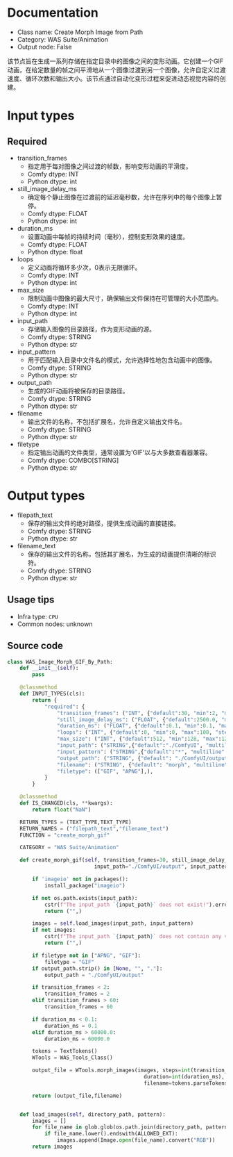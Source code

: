 
# Documentation
- Class name: Create Morph Image from Path
- Category: WAS Suite/Animation
- Output node: False

该节点旨在生成一系列存储在指定目录中的图像之间的变形动画。它创建一个GIF动画，在给定数量的帧之间平滑地从一个图像过渡到另一个图像，允许自定义过渡速度、循环次数和输出大小。该节点通过自动化变形过程来促进动态视觉内容的创建。

# Input types
## Required
- transition_frames
    - 指定用于每对图像之间过渡的帧数，影响变形动画的平滑度。
    - Comfy dtype: INT
    - Python dtype: int
- still_image_delay_ms
    - 确定每个静止图像在过渡前的延迟毫秒数，允许在序列中的每个图像上暂停。
    - Comfy dtype: FLOAT
    - Python dtype: int
- duration_ms
    - 设置动画中每帧的持续时间（毫秒），控制变形效果的速度。
    - Comfy dtype: FLOAT
    - Python dtype: float
- loops
    - 定义动画将循环多少次，0表示无限循环。
    - Comfy dtype: INT
    - Python dtype: int
- max_size
    - 限制动画中图像的最大尺寸，确保输出文件保持在可管理的大小范围内。
    - Comfy dtype: INT
    - Python dtype: int
- input_path
    - 存储输入图像的目录路径，作为变形动画的源。
    - Comfy dtype: STRING
    - Python dtype: str
- input_pattern
    - 用于匹配输入目录中文件名的模式，允许选择性地包含动画中的图像。
    - Comfy dtype: STRING
    - Python dtype: str
- output_path
    - 生成的GIF动画将被保存的目录路径。
    - Comfy dtype: STRING
    - Python dtype: str
- filename
    - 输出文件的名称，不包括扩展名，允许自定义输出文件名。
    - Comfy dtype: STRING
    - Python dtype: str
- filetype
    - 指定输出动画的文件类型，通常设置为'GIF'以与大多数查看器兼容。
    - Comfy dtype: COMBO[STRING]
    - Python dtype: str

# Output types
- filepath_text
    - 保存的输出文件的绝对路径，提供生成动画的直接链接。
    - Comfy dtype: STRING
    - Python dtype: str
- filename_text
    - 保存的输出文件的名称，包括其扩展名，为生成的动画提供清晰的标识符。
    - Comfy dtype: STRING
    - Python dtype: str


## Usage tips
- Infra type: `CPU`
- Common nodes: unknown


## Source code
```python
class WAS_Image_Morph_GIF_By_Path:
    def __init__(self):
        pass

    @classmethod
    def INPUT_TYPES(cls):
        return {
            "required": {
                "transition_frames": ("INT", {"default":30, "min":2, "max":60, "step":1}),
                "still_image_delay_ms": ("FLOAT", {"default":2500.0, "min":0.1, "max":60000.0, "step":0.1}),
                "duration_ms": ("FLOAT", {"default":0.1, "min":0.1, "max":60000.0, "step":0.1}),
                "loops": ("INT", {"default":0, "min":0, "max":100, "step":1}),
                "max_size": ("INT", {"default":512, "min":128, "max":1280, "step":1}),
                "input_path": ("STRING",{"default":"./ComfyUI", "multiline": False}),
                "input_pattern": ("STRING",{"default":"*", "multiline": False}),
                "output_path": ("STRING", {"default": "./ComfyUI/output", "multiline": False}),
                "filename": ("STRING", {"default": "morph", "multiline": False}),
                "filetype": (["GIF", "APNG"],),
            }
        }

    @classmethod
    def IS_CHANGED(cls, **kwargs):
        return float("NaN")

    RETURN_TYPES = (TEXT_TYPE,TEXT_TYPE)
    RETURN_NAMES = ("filepath_text","filename_text")
    FUNCTION = "create_morph_gif"

    CATEGORY = "WAS Suite/Animation"

    def create_morph_gif(self, transition_frames=30, still_image_delay_ms=2500, duration_ms=0.1, loops=0, max_size=512,
                            input_path="./ComfyUI/output", input_pattern="*", output_path="./ComfyUI/output", filename="morph", filetype="GIF"):

        if 'imageio' not in packages():
            install_package("imageio")

        if not os.path.exists(input_path):
            cstr(f"The input_path `{input_path}` does not exist!").error.print()
            return ("",)

        images = self.load_images(input_path, input_pattern)
        if not images:
            cstr(f"The input_path `{input_path}` does not contain any valid images!").msg.print()
            return ("",)

        if filetype not in ["APNG", "GIF"]:
            filetype = "GIF"
        if output_path.strip() in [None, "", "."]:
            output_path = "./ComfyUI/output"

        if transition_frames < 2:
            transition_frames = 2
        elif transition_frames > 60:
            transition_frames = 60

        if duration_ms < 0.1:
            duration_ms = 0.1
        elif duration_ms > 60000.0:
            duration_ms = 60000.0

        tokens = TextTokens()
        WTools = WAS_Tools_Class()

        output_file = WTools.morph_images(images, steps=int(transition_frames), max_size=int(max_size), loop=int(loops), still_duration=int(still_image_delay_ms),
                                            duration=int(duration_ms), output_path=tokens.parseTokens(os.path.join(*output_path.split('/'))),
                                            filename=tokens.parseTokens(filename), filetype=filetype)

        return (output_file,filename)


    def load_images(self, directory_path, pattern):
        images = []
        for file_name in glob.glob(os.path.join(directory_path, pattern), recursive=False):
            if file_name.lower().endswith(ALLOWED_EXT):
                images.append(Image.open(file_name).convert("RGB"))
        return images

```
